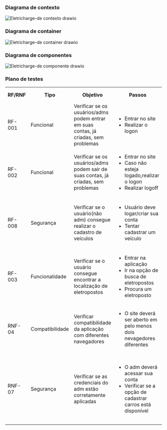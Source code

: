 ### Diagrama de contexto

![Eletricharge-de contexto drawio](https://user-images.githubusercontent.com/81269914/191841098-8d33c7cf-b26a-406d-8c80-917591660b5c.png)

### Diagrama de container

![Eletricharge-de container drawio](https://user-images.githubusercontent.com/81269914/191841272-cf160653-59f6-4064-a999-ff36e9992dfb.png)


### Diagrama de componentes
![Eletricharge-de componente drawio](https://user-images.githubusercontent.com/81269914/191841322-920c1ba0-1ed6-498c-bda5-4c47842495e6.png)


### Plano de testes

<table>
 <tr>
  <th>RF/RNF</th>
  <th>Tipo</th>
  <th>Objetivo</th>
  <th>Passos</th>
  <th>Resultado esperado</th>
  <th>Status(Sucesso/Falha)</th>
 </tr>
 <tr>
  <td>RF-001</td>
  <td>Funcional</td>
  <td>Verificar se os usuários/adms podem entrar em suas contas, já criadas, sem problemas </td>
  <td>
   <ul>
       <li>Entrar no site</li>
       <li>Realizar o logon</li>
    </ul>
  </td>
  <td>O usuário/adm deverá entrar sem problemas na sua conta</td>
  <td></td>
 </tr>
 <tr>
  <td>RF-002</td>
  <td>Funcional</td>
  <td>Verificar se os usuários/adms podem sair de suas contas, já criadas, sem problemas </td>
  <td>
   <ul>
       <li>Entrar no site</li>
       <li>Caso não esteja logado,realizar o logon</li>
       <li> Realizar logoff </li>
    </ul>
  </td>
  <td>O usuário/adm deverá sair sem problemas de sua conta</td>
  <td></td>
 </tr>
 <tr>
  <td>RF-008</td>
  <td>Segurança</td>
  <td>Verificar se o usuário(não adm) consegue realizar o cadastro de veículos </td>
  <td>
   <ul>
       <li>Usuário deve logar/criar sua conta</li>
       <li>Tentar cadastrar um veículo</li>
    </ul>
  </td>
  <td>A opção para o cadastro não deverá estar disponível para o usuário</td>
  <td></td>
 </tr>
 <tr>
  <td>RF-003</td>
  <td>Funcionalidade</td>
  <td>Verificar se o usuário consegue encontrar a localização de eletropostos </td>
  <td>
   <ul>
       <li>Entrar na aplicação</li>
       <li>Ir na opção de busca de eletropostos</li>
       <li>Procura um eletroposto</li>
    </ul>
  </td>
  <td>O usuário deverá conseguir achar a localização de eletropostos</td>
  <td></td>
 </tr>
 <tr>
  <td>RNF-04</td>
  <td>Compatibilidade</td>
  <td>Verificar compatibilidade da aplicação com diferentes navegadores</td>
  <td>
   <ul>
       <li>O site deverá ser aberto em pelo menos dois nevagedores diferentes</li>
    </ul>
  </td>
  <td>A aplicação deverá carregar totalmente em todos os navegarores testados</td>
  <td></td>
 </tr>
 <tr>
  <td>RNF-07</td>
  <td>Segurança</td>
  <td>Verificar se as credenciais do adm estão corretamente aplicadas  </td>
  <td>
   <ul>
       <li>O adm deverá acessar sua conta</li>
       <li>Verificar se a opção de cadastrar carros está disponível</li>
    </ul>
  </td>
  <td>A opção de cadastrar veículo (elétricos e a combustão) deverá estar disponível assim que o adm fazer o logon</td>
  <td></td>
 </tr>
